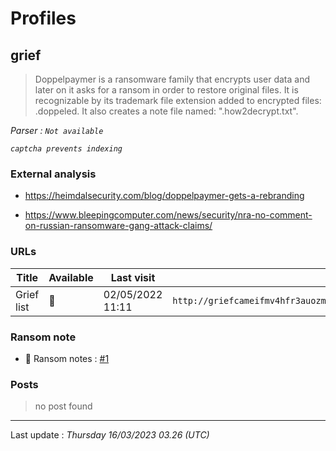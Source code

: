 # Profiles

## **grief**

> Doppelpaymer is a ransomware family that encrypts user data and later on it asks for a ransom in order to restore original files. It is recognizable by its trademark file extension added to encrypted files: .doppeled. It also creates a note file named: ".how2decrypt.txt".

_Parser : `Not available`_

_`captcha prevents indexing`_

### External analysis
- https://heimdalsecurity.com/blog/doppelpaymer-gets-a-rebranding

- https://www.bleepingcomputer.com/news/security/nra-no-comment-on-russian-ransomware-gang-attack-claims/

### URLs
| Title | Available | Last visit | fqdn | Screenshot 
|---|---|---|---|---|
| Grief list | 🔴 | 02/05/2022 11:11 | `http://griefcameifmv4hfr3auozmovz5yi6m3h3dwbuqw7baomfxoxz4qteid.onion` | ❌ | 


### Ransom note
* 📝 Ransom notes :  <a href="/ransomware_notes/grief/grief.txt" target=_blank>#1</a> 

### Posts

> no post found


 --- 


Last update : _Thursday 16/03/2023 03.26 (UTC)_
